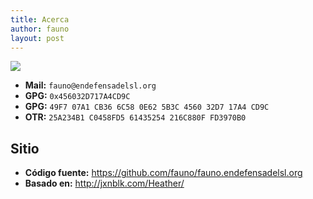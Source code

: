 ```yaml
---
title: Acerca
author: fauno
layout: post
---
```


<img class="avatar" src="/avatar.png"/>

* **Mail:** `fauno@endefensadelsl.org`
* **GPG:** `0x456032D717A4CD9C`
* **GPG:** `49F7 07A1 CB36 6C58 0E62 5B3C 4560 32D7 17A4 CD9C`
* **OTR:** `25A234B1 C0458FD5 61435254 216C880F FD3970B0`



## Sitio

* **Código fuente:** <https://github.com/fauno/fauno.endefensadelsl.org>
* **Basado en:** <http://jxnblk.com/Heather/>
